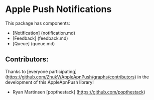 Apple Push Notifications
========================

This package has components:

* [Notification] (notification.md)
* [Feedback] (feedback.md)
* [Queue] (queue.md)

Contributors:
-------------

Thanks to [everyone participating] (https://github.com/ZhukV/AppleApnPush/graphs/contributors) in the development of this AppleApnPush library!

* Ryan Martinsen [popthestack] (https://github.com/popthestack)
